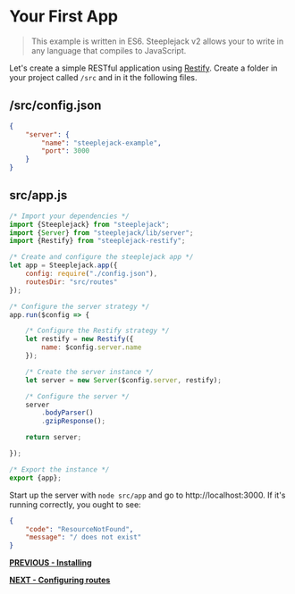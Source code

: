 # Your First App

> This example is written in ES6. Steeplejack v2 allows your to write in any language that compiles to JavaScript.

Let's create a simple RESTful application using [Restify](http://restify.com).  Create a folder in your project called `/src` and in it
the following files.

## /src/config.json

```json
{
    "server": {
        "name": "steeplejack-example",
        "port": 3000
    }
}
```

## src/app.js

```javascript
/* Import your dependencies */
import {Steeplejack} from "steeplejack";
import {Server} from "steeplejack/lib/server";
import {Restify} from "steeplejack-restify";

/* Create and configure the steeplejack app */
let app = Steeplejack.app({
    config: require("./config.json"),
    routesDir: "src/routes"
});

/* Configure the server strategy */
app.run($config => {

    /* Configure the Restify strategy */
    let restify = new Restify({
        name: $config.server.name
    });

    /* Create the server instance */
    let server = new Server($config.server, restify);

    /* Configure the server */
    server
        .bodyParser()
        .gzipResponse();

    return server;

});

/* Export the instance */
export {app};
```

Start up the server with `node src/app` and go to http://localhost:3000.  If it's running correctly, you ought to see:

```json
{
    "code": "ResourceNotFound",
    "message": "/ does not exist"
}
```

**[PREVIOUS - Installing](index.md)**

**[NEXT - Configuring routes](02-your-first-app.md)**
